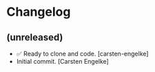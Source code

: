 Changelog
=========


(unreleased)
------------
- ✅ Ready to clone and code. [carsten-engelke]
- Initial commit. [Carsten Engelke]


